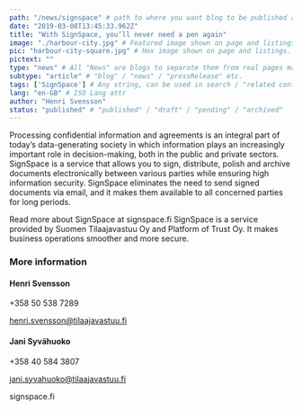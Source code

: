 ```yaml
---
path: "/news/signspace" # path to where you want blog to be published aka https://www.platformoftrust.net//blogs/sport-venue
date: "2019-03-08T13:45:33.962Z"
title: "With SignSpace, you’ll never need a pen again"
image: "./harbour-city.jpg" # Featured image shown on page and listings. Save in same folder. Don't use svg.
pic: "harbour-city-square.jpg" # Hex image shown on page and listings. No path, just filename. Save in same folder. Don't use svg.
pictext: ""
type: "news" # All "News" are blogs to separate them from real pages made with MarkDown, so that they appear in blog listings etc.
subtype: "article" # "blog" / "news" / "pressRelease" etc.
tags: ['SignSpace'] # Any string, can be used in search / "related content"
lang: "en-GB" # ISO Lang attr
author: "Henri Svensson"
status: "published" # "published" / "draft" / "pending" / "archived"
---
```

Processing confidential information and agreements is an integral part of today’s data-generating society in which information plays an increasingly important role in decision-making, both in the public and private sectors.
SignSpace is a service that allows you to sign, distribute, polish and archive documents electronically between various parties while ensuring high information security. SignSpace eliminates the need to send signed documents via email, and it makes them available to all concerned parties for long periods.

Read more about SignSpace at signspace.fi
SignSpace is a service provided by Suomen Tilaajavastuu Oy and Platform of Trust Oy. It makes business operations smoother and more secure.

### More information

#### Henri Svensson

+358 50 538 7289

henri.svensson@tilaajavastuu.fi

#### Jani Syvähuoko

+358 40 584 3807

jani.syvahuoko@tilaajavastuu.fi

signspace.fi
